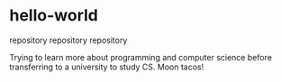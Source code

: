 # hello-world
repository repository repository

Trying to learn more about programming and computer science before transferring to a university to study CS. 
Moon tacos!
